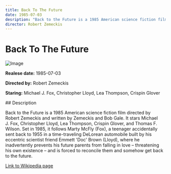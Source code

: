 ```yaml
---
title: Back To The Future
date: 1985-07-03
desription: "Back to the Future is a 1985 American science fiction film directed by Robert Zemeckis and written by Zemeckis and Bob Gale. It stars Michael J. Fox, Christopher Lloyd, Lea Thompson, Crispin Glover, and Thomas F. Wilson. Set in 1985, it follows Marty McFly (Fox), a teenager accidentally sent back to 1955 in a time-traveling DeLorean automobile built by his eccentric scientist friend Emmett 'Doc' Brown (Lloyd), where he inadvertently prevents his future parents from falling in love – threatening his own existence – and is forced to reconcile them and somehow get back to the future."
director: Robert Zemeckis
---
```


# Back To The Future
![Image](https://images.bauerhosting.com/empire/2023/05/back-to-the-future.jpg?auto=format&amp;w=1440&amp;q=80)

<p><strong>Realese date:</strong> 1985-07-03</p>
<p><strong>Directed by:</strong> Robert Zemeckis</p>
<p><strong>Staring:</strong> Michael J. Fox, Christopher Lloyd, Lea Thompson, Crispin Glover</p>
## Description
<p>Back to the Future is a 1985 American science fiction film directed by Robert Zemeckis and written by Zemeckis and Bob Gale. It stars Michael J. Fox, Christopher Lloyd, Lea Thompson, Crispin Glover, and Thomas F. Wilson. Set in 1985, it follows Marty McFly (Fox), a teenager accidentally sent back to 1955 in a time-traveling DeLorean automobile built by his eccentric scientist friend Emmett 'Doc' Brown (Lloyd), where he inadvertently prevents his future parents from falling in love – threatening his own existence – and is forced to reconcile them and somehow get back to the future.</p>

<a href="https://en.wikipedia.org/wiki/Back_to_the_Future">Link to Wikipedia page</a>

